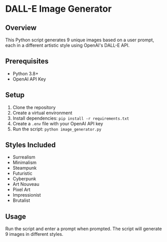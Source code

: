 # DALL-E Image Generator

## Overview
This Python script generates 9 unique images based on a user prompt, each in a different artistic style using OpenAI's DALL-E API.

## Prerequisites
- Python 3.8+
- OpenAI API Key

## Setup
1. Clone the repository
2. Create a virtual environment
3. Install dependencies: `pip install -r requirements.txt`
4. Create a `.env` file with your OpenAI API key
5. Run the script: `python image_generator.py`

## Styles Included
- Surrealism
- Minimalism
- Steampunk
- Futuristic
- Cyberpunk
- Art Nouveau
- Pixel Art
- Impressionist
- Brutalist

## Usage
Run the script and enter a prompt when prompted. The script will generate 9 images in different styles.